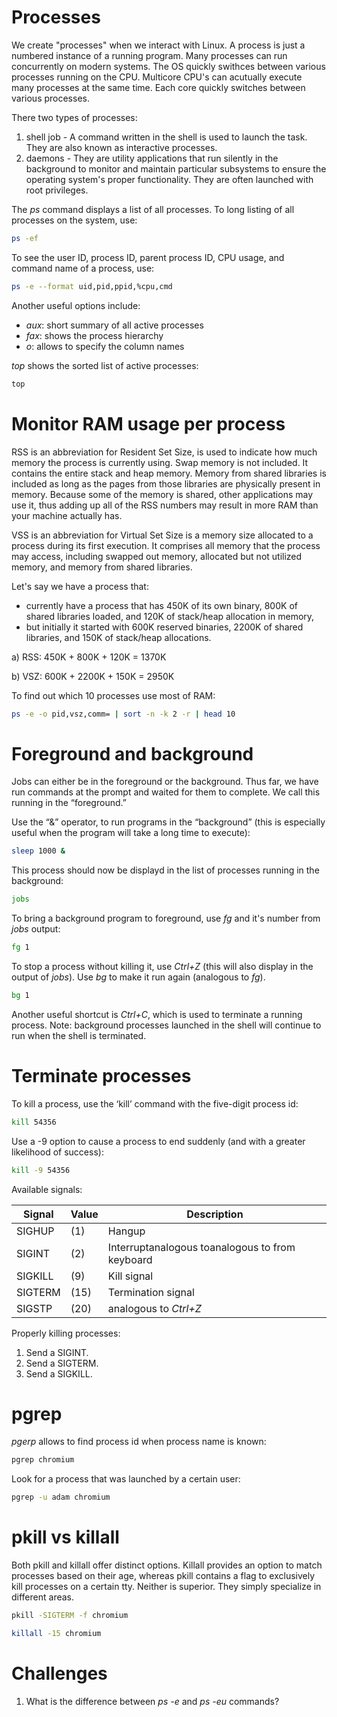 <h1>Processes</h1>
We create "processes" when we interact with Linux. A process is just a numbered instance of a running program.  Many processes can run concurrently on modern systems. The OS quickly swithces between various processes running on the CPU. Multicore CPU's can acutually execute many processes at the same time. Each core quickly switches between various processes. 

There two types of processes:

1. shell job - A command written in the shell is used to launch the task. They are also known as interactive processes.
2. daemons - They are utility applications that run silently in the background to monitor and maintain particular subsystems to ensure the operating system's proper functionality. They are often launched with root privileges.

The <i>ps</i> command displays a list of all processes. To long listing of all processes on the system, use:

```bash
ps -ef 
```

To see the user ID, process ID, parent process ID, CPU usage, and command name of a process, use:

```bash
ps -e --format uid,pid,ppid,%cpu,cmd 
```

Another useful options include:

* <i>aux</i>: short summary of all active processes
* <i>fax</i>: shows the process hierarchy
* <i>o</i>: allows to specify the column names

<i>top</i> shows the sorted list of active processes:

```bash
top
```

<h1>Monitor RAM usage per process</h1>
RSS is an abbreviation for Resident Set Size, is used to indicate how much memory the process is currently using. Swap memory is not included. It contains the entire stack and heap memory. Memory from shared libraries is included as long as the pages from those libraries are physically present in memory. Because some of the memory is shared, other applications may use it, thus adding up all of the RSS numbers may result in more RAM than your machine actually has.

VSS is an abbreviation for Virtual Set Size is a memory size allocated to a process during its first execution. It comprises all memory that the process may access, including swapped out memory, allocated but not utilized memory, and memory from shared libraries. 

Let's say we have a process that:
* currently have a process that has 450K of its own binary, 800K of shared libraries loaded, and 120K of stack/heap allocation in memory,
* but initially it started with 600K reserved binaries, 2200K of shared libraries, and 150K of stack/heap allocations. 

a) RSS: 450K + 800K + 120K = 1370K

b) VSZ: 600K + 2200K + 150K = 2950K

To find out which 10 processes use most of RAM:

```bash
ps -e -o pid,vsz,comm= | sort -n -k 2 -r | head 10
```

<h1>Foreground and background</h1>

Jobs can either be in the foreground or the background. Thus far, we have run commands at the prompt and waited for them to complete. We call this running in the “foreground.”

Use the “&” operator, to run programs in the “background” (this is especially useful when the program will take a long time to execute):

```bash
sleep 1000 &
```

This process should now be displayd in the list of processes running in the background:

```bash
jobs
```

To bring a background program to foreground, use <i>fg</i> and it's number from <i>jobs</i> output:

```bash
fg 1
```

To stop a process without killing it, use <i>Ctrl+Z</i> (this will also display in the output of <i>jobs</i>).
Use <i>bg</i> to make it run again (analogous to <i>fg</i>).

```bash
bg 1
```

Another useful shortcut is <i>Ctrl+C</i>, which is used to terminate a running process.
Note: background processes launched in the shell will continue to run when the shell is terminated.
  
<h1>Terminate processes</h1>

To kill a process, use the ‘kill’ command with the five-digit process id:

```bash
kill 54356
```

Use a -9 option to cause a process to end suddenly (and with a greater likelihood of success):

```bash
kill -9 54356
```

Available signals:

| Signal | Value |  Description |
| --- | --- | --- |
| SIGHUP | (1) | Hangup |
| SIGINT | (2) | Interruptanalogous toanalogous to from keyboard |
| SIGKILL | (9) | Kill signal |
| SIGTERM |  (15) | Termination signal |
| SIGSTP |  (20) | analogous to <i>Ctrl+Z</i> |
  
Properly killing processes:
1. Send a SIGINT.
2. Send a SIGTERM.
3. Send a SIGKILL.

<h1>pgrep</h1>

<i>pgerp</i> allows to find process id when process name is known:

```bash
pgrep chromium
```

Look for a process that was launched by a certain user:

```bash
pgrep -u adam chromium
```

<h1>pkill vs killall</h1>

Both pkill and killall offer distinct options. Killall provides an option to match processes based on their age, whereas pkill contains a flag to exclusively kill processes on a certain tty. Neither is superior. They simply specialize in different areas.

```bash
pkill -SIGTERM -f chromium
```

```bash
killall -15 chromium
```

<h1>Challenges</h1>

1. What is the difference between <i>ps -e</i> and <i>ps -eu</i> commands?
